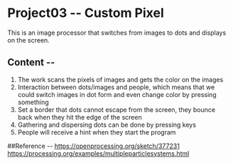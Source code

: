 # Project03 --  Custom Pixel 
This is an image processor that switches from images to dots and displays on the screen.
## Content --
1. The work scans the pixels of images and gets the color on the images
2. Interaction between dots/images and people, which means that we could switch images in dot form and even change color by pressing something
3. Set a border that dots cannot escape from the screen, they bounce back when they hit the edge of the screen
4. Gathering and dispersing dots can be done by pressing keys
5. People will receive a hint when they start the program

##Reference --
https://openprocessing.org/sketch/377231
https://processing.org/examples/multipleparticlesystems.html
